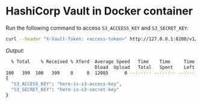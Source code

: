 # HashiCorp Vault in Docker container

Run the following command to access `S3_ACCEESS_KEY` and `S3_SECRET_KEY`:

```bash
curl --header "X-Vault-Token: <access-token>" http://127.0.0.1:8200/v1/secret/data/aws/ti8m-test-user | jq '.data.data'
```

_Output:_

```bash
  % Total    % Received % Xferd  Average Speed   Time    Time     Time  Current
                                 Dload  Upload   Total   Spent    Left  Speed
100   399  100   399    0     0  12085      0 --:--:-- --:--:-- --:--:-- 23470
{
  "S3_ACCESS_KEY": "here-is-s3-access-key",
  "S3_SECRET_KEY": "here-is-s3-secret-key"
}
```
